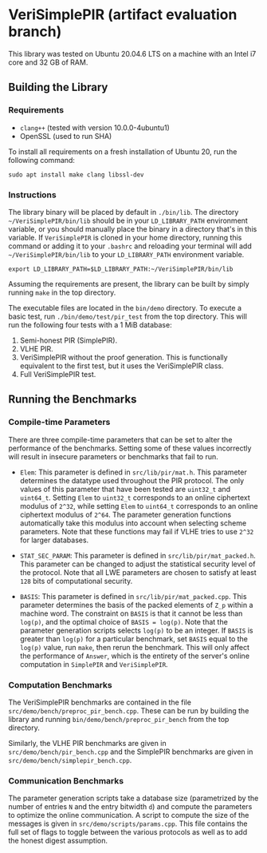 # VeriSimplePIR (artifact evaluation branch)

This library was tested on Ubuntu 20.04.6 LTS on a machine with an Intel i7 core and 32 GB of RAM. 

## Building the Library

### Requirements

- `clang++` (tested with version 10.0.0-4ubuntu1)
- OpenSSL (used to run SHA)

To install all requirements on a fresh installation of Ubuntu 20, run the following command:
    
    sudo apt install make clang libssl-dev

### Instructions

The library binary will be placed by default in `./bin/lib`. The directory `~/VeriSimplePIR/bin/lib` should be in your `LD_LIBRARY_PATH` environment variable, or you should manually place the binary in a directory that's in this variable. If `VeriSimplePIR` is cloned in your home directory, running this command or adding it to your `.bashrc` and reloading your terminal will add `~/VeriSimplePIR/bin/lib` to your `LD_LIBRARY_PATH` environment variable. 

    export LD_LIBRARY_PATH=$LD_LIBRARY_PATH:~/VeriSimplePIR/bin/lib

Assuming the requirements are present, the library can be built by simply running `make` in the top directory. 

The executable files are located in the `bin/demo` directory. To execute a basic test, run `./bin/demo/test/pir_test` from the top directory. This will run the following four tests with a 1 MiB database:
    
1. Semi-honest PIR (SimplePIR).
2. VLHE PIR.
3. VeriSimplePIR without the proof generation. This is functionally equivalent to the first test, but it uses the VeriSimplePIR class.
4. Full VeriSimplePIR test. 

## Running the Benchmarks

### Compile-time Parameters

There are three compile-time parameters that can be set to alter the performance of the benchmarks. Setting some of these values incorrectly will result in insecure parameters or benchmarks that fail to run. 

- `Elem`: This parameter is defined in `src/lib/pir/mat.h`. This parameter determines the datatype used throughout the PIR protocol. The only values of this parameter that have been tested are `uint32_t` and `uint64_t`. Setting `Elem` to `uint32_t` corresponds to an online ciphertext modulus of `2^32`, while setting `Elem` to `uint64_t` corresponds to an online ciphertext modulus of `2^64`. The parameter generation functions automatically take this modulus into account when selecting scheme parameters. Note that these functions may fail if VLHE tries to use `2^32` for larger databases. 

- `STAT_SEC_PARAM`: This parameter is defined in `src/lib/pir/mat_packed.h`. This parameter can be changed to adjust the statistical security level of the protocol. Note that all LWE parameters are chosen to satisfy at least `128` bits of computational security. 

- `BASIS`: This parameter is defined in `src/lib/pir/mat_packed.cpp`. This parameter determines the basis of the packed elements of `Z_p` within a machine word. The constraint on `BASIS` is that it cannot be less than `log(p)`, and the optimal choice of `BASIS = log(p)`. Note that the parameter generation scripts selects `log(p)` to be an integer. If `BASIS` is greater than `log(p)` for a particular benchmark, set `BASIS` equal to the `log(p)` value, run `make`, then rerun the benchmark. This will only affect the performance of `Answer`, which is the entirety of the server's online computation in `SimplePIR` and `VeriSimplePIR`. 

### Computation Benchmarks

The VeriSimplePIR benchmarks are contained in the file `src/demo/bench/preproc_pir_bench.cpp`. These can be run by building the library and running `bin/demo/bench/preproc_pir_bench` from the top directory. 

Similarly, the VLHE PIR benchmarks are given in `src/demo/bench/pir_bench.cpp` and the SimplePIR benchmarks are given in `src/demo/bench/simplepir_bench.cpp`.

### Communication Benchmarks

The parameter generation scripts take a database size (parametrized by the number of entries `N` and the entry bitwidth `d`) and compute the parameters to optimize the online communication. A script to compute the size of the messages is given in `src/demo/scripts/params.cpp`. This file contains the full set of flags to toggle between the various protocols as well as to add the honest digest assumption. 